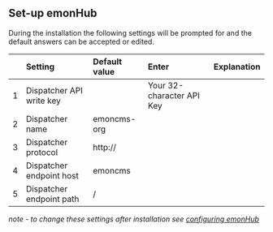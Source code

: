 ## **Set-up emonHub**

During the installation the following settings will be prompted for and the default answers can be accepted or edited.

|| Setting | Default value | Enter | Explanation|
| :---: | :--- | :--- | :--- | :--- |
|1|Dispatcher API write key||Your 32-character API Key||
|2|Dispatcher name|emoncms-org|||
|3|Dispatcher protocol|http://|||
|4|Dispatcher endpoint host|emoncms|||
|5|Dispatcher endpoint path|/||

*note - to change these settings after installation see [configuring emonHub]()*
